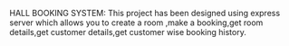 HALL BOOKING SYSTEM:
This project has been designed using express server which allows you to create a room ,make a booking,get room details,get customer details,get customer wise booking history.

